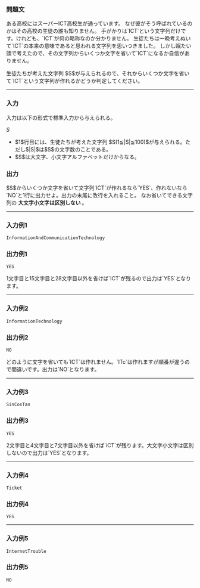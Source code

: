 
<div>

<div>

<div>

<section>

### **問題文**

<p>
ある高校にはスーパーICT高校生が通っています。
なぜ彼がそう呼ばれているのかはその高校の生徒の誰も知りません。
手がかりは`ICT`という文字列だけです。けれども、`ICT`が何の略称なのか分かりません。
生徒たちは一晩考えぬいて`ICT`の本来の意味であると思われる文字列を思いつきました。
しかし眠たい頭で考えたので、その文字列からいくつか文字を省いて`ICT`になるか自信がありません。
</p>

<p>
生徒たちが考えた文字列 $S$が与えられるので、それからいくつか文字を省いて`ICT`という文字列が作れるかどうか判定してください。
</p>

</section>

</div>

---

<div>

<div>

<section>

### **入力**

<p>
入力は以下の形式で標準入力から与えられる。
</p>

<div>

$S$
</div>

<ul>

<li>
$1$行目には、生徒たちが考えた文字列 $S(1≦|S|≦100)$が与えられる。ただし$|S|$は$S$の文字数のことである。
</li>

<li>
$S$は大文字、小文字アルファベットだけからなる。
</li>

</ul>

</section>

</div>

<div>

<section>

### **出力**

<p>
$S$からいくつか文字を省いて文字列`ICT`が作れるなら`YES`、作れないなら`NO`と1行に出力せよ。出力の末尾に改行を入れること。
なお省いてできる文字列の 
	
<strong>
大文字小文字は区別しない
</strong>
。

</p>

</section>

</div>

</div>

---

<div>

<section>

### **入力例1**

```
InformationAndCommunicationTechnology
```

</section>

</div>

<div>

<section>

### **出力例1**

```
YES
```

<p>
1文字目と15文字目と28文字目以外を省けば`ICT`が残るので出力は`YES`となります。
</p>

</section>

</div>

---

<div>

<section>

### **入力例2**

```
InformationTechnology
```

</section>

</div>

<div>

<section>

### **出力例2**

```
NO
```

<p>
どのように文字を省いても`ICT`は作れません。`ITc`は作れますが順番が違うので間違いです。出力は`NO`となります。
</p>

</section>

</div>

---

<div>

<section>

### **入力例3**

```
SinCosTan
```

</section>

</div>

<div>

<section>

### **出力例3**

```
YES
```

<p>
2文字目と4文字目と7文字目以外を省けば`iCT`が残ります。大文字小文字は区別しないので出力は`YES`となります。
</p>

</section>

</div>

---

<div>

<section>

### **入力例4**

```
Ticket
```

</section>

</div>

<div>

<section>

### **出力例4**

```
YES
```

</section>

</div>

---

<div>

<section>

### **入力例5**

```
InternetTrouble
```

</section>

</div>

<div>

<section>

### **出力例5**

```
NO
```

</section>

</div>

</div>

</div>
